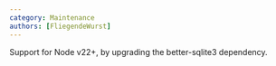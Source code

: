 ```yaml
---
category: Maintenance
authors: [FliegendeWurst]
---
```


Support for Node v22+, by upgrading the better-sqlite3 dependency.
